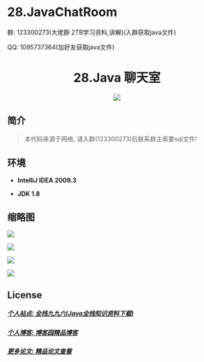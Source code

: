 # 28.JavaChatRoom


<p>群: 123300273(大佬群 2TB学习资料,讲解)(入群获取java文件)</p>
<p>QQ: 1095737364(加好友获取java文件)</p>

<p><h1 align="center">28.Java 聊天室</h1></p>

<p align="center">
	<img src="https://img.shields.io/badge/jdk-1.8-orange.svg"/>
</p>

## 简介

> 本代码来源于网络, 请入群(123300273)后联系群主索要sql文件!
>


## 环境

- <b>IntelliJ IDEA 2009.3</b>

- <b>JDK 1.8</b>


## 缩略图

![](https://img2020.cnblogs.com/blog/588112/202012/588112-20201206125610462-678993468.png)

![](https://img2020.cnblogs.com/blog/588112/202012/588112-20201206125617250-23361310.png)

![](https://img2020.cnblogs.com/blog/588112/202012/588112-20201206125624176-1897573482.png)

![](https://img2020.cnblogs.com/blog/588112/202012/588112-20201206125633506-972461891.png)


## License

##### [个人站点: 全栈九九六(Java全栈知识资料下载)](https://www.blog996.com/)
##### [个人博客: 博客园精品博客](https://www.cnblogs.com/yysbolg/)
##### [更多论文: 精品论文查看](https://www.cnblogs.com/yysbolg/category/1886262.html)



